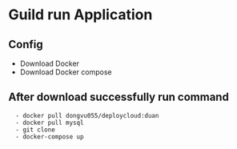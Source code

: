 # Guild run Application
## Config  
- Download Docker
- Download Docker compose
## After download successfully run command
      - docker pull dongvu055/deploycloud:duan
      - docker pull mysql
      - git clone 
      - docker-compose up
